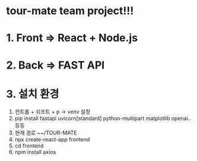 # tour-mate team project!!!

# 1. Front => React + Node.js



# 2. Back => FAST API


# 3. 설치 환경
1. 컨트롤 + 쉬프트 + p -> venv 설정
2. pip install fastapi uvicorn[standard] python-multipart matplotlib openai.. 등등
3. 현재 경로 ~~/TOUR-MATE
4. npx create-react-app frontend
5. cd frontend
6. npm install axios

